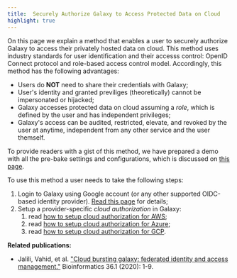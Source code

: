 ```yaml
---
title:  Securely Authorize Galaxy to Access Protected Data on Cloud
highlight: true
---
```


On this page we explain a method that enables a user to securely authorize Galaxy to access their privately 
hosted data on cloud. This method uses industry standards for user identification and their accesss control:
OpenID Connect protocol and role-based access control model. Accordingly, this method has the following 
advantages: 

* Users do **NOT** need to share their credentials with Galaxy;
* User's identity and granted previliges (theoretically) cannot be impersonated or hijacked;
* Galaxy accesses protected data on cloud assuming a *role*, which is defined by the user and has 
independent privileges;
* Galaxy's access can be audited, restricted, elevate, and revoked by the user at anytime, 
independent from any other service and the user themself.

To provide readers with a gist of this method, we have prepared a demo with all the 
pre-bake settings and configurations, which is discussed on [this page](/src/authnz/cloud/demo/index.md).


To use this method a user needs to take the following steps: 

1. Login to Galaxy using Google account (or any other supported OIDC-based identity provider). [Read this page](/src/authnz/config/oidc/index.md) for details;
2. Setup a provider-specific _cloud authorization_ in Galaxy:
	1. read [how to setup cloud authorization for AWS](/src/authnz/cloud/aws/index.md);
	2. read [how to setup cloud authorization for Azure](/src/authnz/cloud/azure/index.md);
	3. read [how to setup cloud authorization for GCP](/src/authnz/cloud/gcp/index.md). 
	
**Related publications:**
- Jalili, Vahid, et al. ["Cloud bursting galaxy: federated identity and access management."](https://doi.org/10.1093/bioinformatics/btz472) Bioinformatics 36.1 (2020): 1-9.
